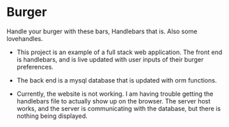 # Burger
Handle your burger with these bars, Handlebars that is. Also some lovehandles.

* This project is an example of a full stack web application. The front end is handlebars, and is live updated with user inputs of their burger preferences. 

* The back end is a mysql database that is updated with orm functions. 

* Currently, the website is not working. I am having trouble getting the handlebars file to actually show up on the browser. The server host works, and the server is communicating with the database, but there is nothing being displayed. 
